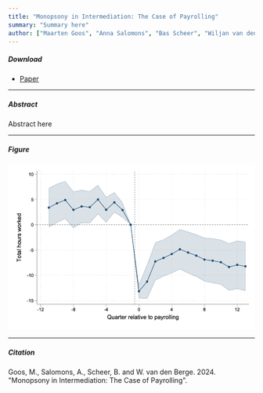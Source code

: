 ```yaml
---
title: "Monopsony in Intermediation: The Case of Payrolling"
summary: "Summary here"
author: ["Maarten Goos", "Anna Salomons", "Bas Scheer", "Wiljan van den Berge"]
---
```


##### Download

+ [Paper](/21.pdf)

---

##### Abstract

Abstract here 

---

##### Figure  

![image](/21-figure.png#center)

---

##### Citation

Goos, M., Salomons, A., Scheer, B. and W. van den Berge. 2024. "Monopsony in Intermediation: The Case of Payrolling".




